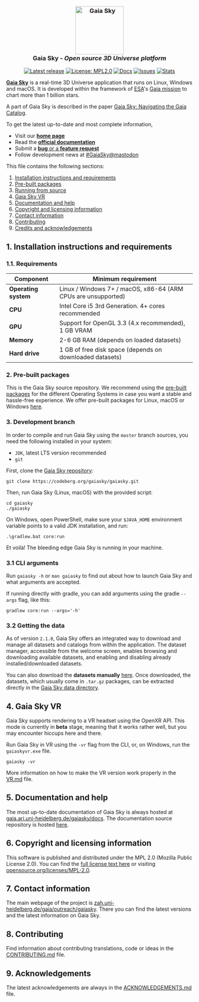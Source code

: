 <h3 align="center"><img src="assets/icon/gs_icon.png" alt="Gaia Sky" width="130px"><br>Gaia Sky - <i>Open source 3D Universe platform</i></h3>

<p align="center">
<a href="https://codeberg.org/gaiasky/gaiasky/releases"><img src="https://img.shields.io/badge/dynamic/json?url=https%3A%2F%2Fcodeberg.org%2Fapi%2Fv1%2Frepos%2Fgaiasky%2Fgaiasky%2Freleases%2Flatest&query=%24.tag_name&label=release" alt="Latest release" /></a>
<a href="https://opensource.org/licenses/MPL-2.0"><img src="https://img.shields.io/badge/license-MPL%202.0-brightgreen.svg" alt="License: MPL2.0" /></a>
<a href="https://gaia.ari.uni-heidelberg.de/gaiasky/docs"><img src="https://img.shields.io/badge/docs-master-3245a9" alt="Docs" /></a>
<a href="https://codeberg.org/gaiasky/gaiasky/issues"><img src="https://img.shields.io/badge/issues-open-bbbb00.svg" alt="Issues" /></a>
<a href="https://gaia.ari.uni-heidelberg.de/gaiasky/stats"><img src="https://img.shields.io/badge/stats-gaiasky-%234d7" alt="Stats" /></a>
</p>

[**Gaia Sky**](https://zah.uni-heidelberg.de/gaia/outreach/gaiasky) is a real-time 3D Universe application that runs on Linux, Windows and macOS. It is developed within the framework of [ESA](https://www.esa.int/ESA)'s [Gaia mission](https://sci.esa.int/gaia) to chart more than 1 billion stars.

A part of Gaia Sky is described in the paper [Gaia Sky: Navigating the Gaia Catalog](https://dx.doi.org/10.1109/TVCG.2018.2864508).


To get the latest up-to-date and most complete information,

*  Visit our [**home page**](https://zah.uni-heidelberg.de/gaia/outreach/gaiasky)
*  Read the [**official documentation**](https://gaia.ari.uni-heidelberg.de/gaiasky/docs)
*  Submit a [**bug** or a **feature request**](https://codeberg.org/gaiasky/gaiasky/issues)
*  Follow development news at [#GaiaSky@mastodon](https://mastodon.social/tags/GaiaSky)

This file contains the following sections:

1. [Installation instructions and requirements](#1-installation-instructions-and-requirements)
2. [Pre-built packages](#2-pre-built-packages)
3. [Running from source](#3-running-from-source-repository)
4. [Gaia Sky VR](#4-gaia-sky-vr)
5. [Documentation and help](#5-documentation-and-help)
6. [Copyright and licensing information](#6-copyright-and-licensing-information)
7. [Contact information](#7-contact-information)
8. [Contributing](#8-contributing)
9. [Credits and acknowledgements](#9-acknowledgements)

##  1. Installation instructions and requirements

### 1.1. Requirements

| Component             | Minimum requirement                                           |
|-----------------------|---------------------------------------------------------------|
| **Operating system**  | Linux / Windows 7+ / macOS, x86-64 (ARM CPUs are unsupported) |
| **CPU**               | Intel Core i5 3rd Generation. 4+ cores recommended            |
| **GPU**               | Support for OpenGL 3.3 (4.x recommended), 1 GB VRAM           |
| **Memory**            | 2-6 GB RAM (depends on loaded datasets)                       |
| **Hard drive**        | 1 GB of free disk space (depends on downloaded datasets)      |

### 2. Pre-built packages

This is the Gaia Sky source repository. We recommend using the [pre-built packages](https://zah.uni-heidelberg.de/gaia/outreach/gaiasky/downloads) for the different Operating Systems in case you want a stable and hassle-free experience. We offer pre-built packages for Linux, macOS or Windows [here](https://zah.uni-heidelberg.de/gaia/outreach/gaiasky/downloads/).


### 3. Development branch

In order to compile and run Gaia Sky using the `master` branch sources, you need the following installed in your system:

- `JDK`, latest LTS version recommended
- `git`

First, clone the [Gaia Sky repository](https://codeberg.org/gaiasky/gaiasky):

```console
git clone https://codeberg.org/gaiasky/gaiasky.git
```

Then, run Gaia Sky (Linux, macOS) with the provided script:

```console
cd gaiasky
./gaiasky
```

On Windows, open PowerShell, make sure your `$JAVA_HOME` environment variable points to a valid JDK installation, and run:

```batchfile
.\gradlew.bat core:run
```

Et voilà! The bleeding edge Gaia Sky is running in your machine.


### 3.1 CLI arguments

Run `gaiasky -h` or `man gaiasky` to find out about how to launch Gaia Sky and what arguments are accepted.

If running directly with gradle, you can add arguments using the gradle `--args` flag, like this: 

```
gradlew core:run --args='-h'
```

### 3.2 Getting the data

As of version `2.1.0`, Gaia Sky offers an integrated way to download and manage all datasets and catalogs from within the application. The dataset manager, accessible from the welcome screen, enables browsing and downloading available datasets, and enabling and disabling already installed/downloaded datasets.

You can also download the **datasets manually** [here](https://gaia.ari.uni-heidelberg.de/gaiasky/repository/). Once downloaded, the datasets, which usually come in `.tar.gz` packages, can be extracted directly in the [Gaia Sky data directory](https://gaia.ari.uni-heidelberg.de/gaiasky/docs/master/Folders.html#dataset-location).

##  4. Gaia Sky VR

Gaia Sky supports rendering to a VR headset using the OpenXR API. This mode is currently in **beta** stage, meaning that it works rather well, but you may encounter hiccups here and there.

Run Gaia Sky in VR using the `-vr` flag from the CLI, or, on Windows, run the `gaiaskyvr.exe` file.

```console
gaiasky -vr
```

More information on how to make the VR version work properly in the [VR.md](VR.md) file.


##  5. Documentation and help

The most up-to-date documentation of Gaia Sky is always hosted at [gaia.ari.uni-heidelberg.de/gaiasky/docs](https://gaia.ari.uni-heidelberg.de/gaiasky/docs). The documentation source repository is hosted [here](https://codeberg.org/gaiasky/gaiasky-docs).


##  6. Copyright and licensing information

This software is published and distributed under the MPL 2.0 (Mozilla Public License 2.0). You can find the [full license text here](LICENSE.md) or visiting [opensource.org/licenses/MPL-2.0](https://opensource.org/licenses/MPL-2.0).

##  7. Contact information

The main webpage of the project is [zah.uni-heidelberg.de/gaia/outreach/gaiasky](https://zah.uni-heidelberg.de/gaia/outreach/gaiasky). There you can find the latest versions and the latest information on Gaia Sky.

##  8. Contributing

Find information about contributing translations, code or ideas in the [CONTRIBUTING.md](CONTRIBUTING.md) file.

##  9. Acknowledgements

The latest acknowledgements are always in the [ACKNOWLEDGEMENTS.md](ACKNOWLEDGEMENTS.md) file.

